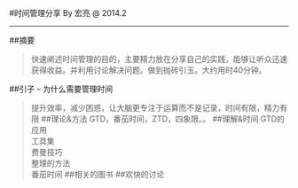 #时间管理分享
     By 宏亮 @ 2014.2
* * *
##摘要
>快速阐述时间管理的目的，主要精力放在分享自己的实践，能够让听众迅速获得收益。并利用讨论解决问题。做到抛砖引玉。大约用时40分钟。

##引子 – 为什么需要管理时间
>提升效率，减少困惑，让大脑更专注于运算而不是记录，时间有限，精力有限
##理论&方法
>GTD，番茄时间，ZTD，四象限。。
##理解&时间
>GTD的应用<br />
>工具集 <br />
>费曼技巧<br />
>整理的方法<br />
>番茄时间
##相关的图书
##欢快的讨论
